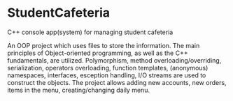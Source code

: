 # StudentCafeteria

C++ console app(system) for managing student cafeteria

An OOP project which uses files to store the information. The
main principles of Object-oriented programming, as well as the
C++ fundamentals, are utilized. Polymorphism, method
overloading/overriding, serialization, operators overloading,
function templates, (anonymous) namespaces, interfaces, esception handling, I/O
streams are used to construct the objects.
The project allows adding new accounts, new orders, items in the
menu, creating/changing daily menu.

